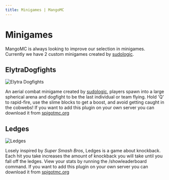 ```yaml
---
title: Minigames | MangoMC
---
```


# Minigames

MangoMC is always looking to improve our selection in minigames. Currently we have 2 custom minigames created by [sudologic](https://sudologic.net).


## ElytraDogfights

![Elytra Dogfights](/images/elytra.png)

An aerial combat minigame created by [sudologic](https://sudologic.net), players spawn into a large spherical arena and dogfight to be the last individual or team flying. Hold 'Q' to rapid-fire, use the slime blocks to get a boost, and avoid getting caught in the cobwebs!
If you want to add this plugin on your own server you can download it from [spigotmc.org](https://www.spigotmc.org/resources/elytra-dogfights.60491/)

## Ledges

![Ledges](/images/ledges.jpg)

Losely inspired by _Super Smash Bros_, Ledges is a game about knockback. Each hit you take increases the amount of knockback you will take until you fall off the ledges. View your stats by running the /showleaderboard command.
If you want to add this plugin on your own server you can download it from [spigotmc.org](https://www.spigotmc.org/resources/ledges.99653/)
